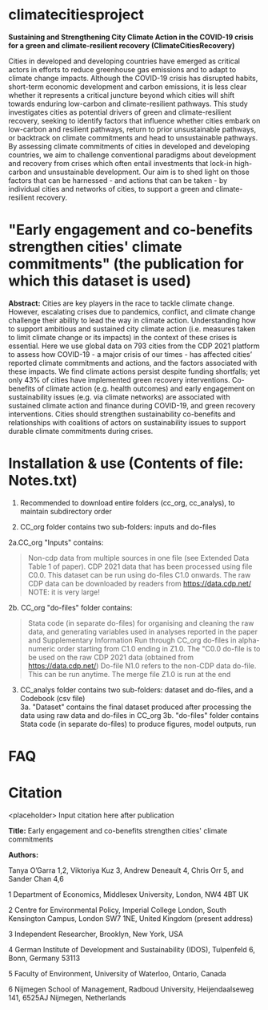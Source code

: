 # climatecitiesproject
**Sustaining and Strengthening City Climate Action in the COVID-19 crisis for a green
and climate-resilient recovery (ClimateCitiesRecovery)**

Cities in developed and developing countries have emerged as critical actors in efforts to reduce greenhouse gas emissions and to adapt to climate change impacts. Although the COVID-19 crisis has disrupted habits, short-term economic development and carbon emissions, it is less clear whether it represents a critical juncture beyond which cities will shift towards enduring low-carbon and climate-resilient pathways. This study investigates cities as potential drivers of green and climate-resilient recovery, seeking to identify factors that influence whether cities embark on low-carbon and resilient pathways, return to prior unsustainable pathways, or backtrack on climate commitments and head to unsustainable pathways. By assessing climate commitments of cities in developed and developing countries, we aim to challenge conventional paradigms about development and recovery from crises which often entail investments that lock-in high-carbon and unsustainable development. Our aim is to shed light on those factors that can be harnessed - and actions that can be taken - by individual cities and networks of cities, to support a green and climate-resilient recovery.

# "Early engagement and co-benefits strengthen cities' climate commitments" (the publication for which this dataset is used)

**Abstract:** Cities are key players in the race to tackle climate change. However, escalating crises due to pandemics, conflict, and climate change challenge their ability to lead the way in climate action. Understanding how to support ambitious and sustained city climate action (i.e. measures taken to limit climate change or its impacts) in the context of these crises is essential. Here we use global data on 793 cities from the CDP 2021 platform to assess how COVID-19 - a major crisis of our times - has affected cities’ reported climate commitments and actions, and the factors associated with these impacts. We find climate actions persist despite funding shortfalls; yet only 43% of cities have implemented green recovery interventions. Co-benefits of climate action (e.g. health outcomes) and early engagement on sustainability issues (e.g. via climate networks) are associated with sustained climate action and finance during COVID-19, and green recovery interventions. Cities should strengthen sustainability co-benefits and relationships with coalitions of actors on sustainability issues to support durable climate commitments during crises.

# Installation & use (Contents of file: Notes.txt)
1. Recommended to download entire folders (cc_org, cc_analys), to maintain subdirectory order

2. CC_org folder contains two sub-folders: inputs and do-files

2a.CC_org "Inputs" contains:
> Non-cdp data from multiple sources in one file (see Extended Data Table 1 of paper). 
> CDP 2021 data that has been processed using file C0.0. This dataset can be run using do-files C1.0 onwards.
> The raw CDP data can be downloaded by readers from https://data.cdp.net/ NOTE: it is very large!
	

2b. CC_org "do-files" folder contains: 
> Stata code (in separate do-files) for organising and cleaning the raw data, and generating variables used in analyses reported in the paper and Supplementary Information 
> Run through CC_org do-files in alpha-numeric order starting from C1.0 ending in Z1.0.
> The "C0.0 do-file is to be used on the raw CDP 2021 data (obtained from https://data.cdp.net/)
> Do-file N1.0 refers to the non-CDP data do-file. This can be run anytime.
> The merge file Z1.0 is run at the end


3. CC_analys folder contains two sub-folders: dataset and do-files, and a Codebook (csv file)	
3a. "Dataset" contains the final dataset produced after processing the data using raw data and do-files in CC_org
3b. "do-files" folder contains Stata code (in separate do-files) to produce figures, model outputs, run 

# FAQ

# Citation
&lt;placeholder> Input citation here after publication

**Title:** Early engagement and co-benefits strengthen cities' climate commitments

**Authors:**

Tanya O’Garra 1,2, Viktoriya Kuz 3, Andrew Deneault 4, Chris Orr 5, and Sander Chan 4,6

1 Department of Economics, Middlesex University, London, NW4 4BT UK

2 Centre for Environmental Policy, Imperial College London, South Kensington Campus, London SW7 1NE, United Kingdom (present address)

3 Independent Researcher, Brooklyn, New York, USA

4 German Institute of Development and Sustainability (IDOS), Tulpenfeld 6, Bonn, Germany 53113

5 Faculty of Environment, University of Waterloo, Ontario, Canada

6 Nijmegen School of Management, Radboud University, Heijendaalseweg 141, 6525AJ Nijmegen, Netherlands
